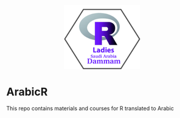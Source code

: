 
<p align="center">
  <img src="rladies_logo.jpg" class = "logo" width= "200" >
</p>

# ArabicR
This repo contains materials and courses for R translated to Arabic 
